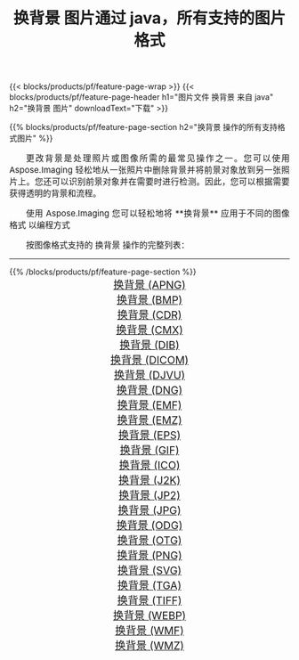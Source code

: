 ﻿---
title: 换背景 图片通过 java，所有支持的图片格式 
weight: 3920
url: /zh-hans/java/change-background 
lang: zh-hans
langdirlevel: 2
locales: zh-hans,ja,it,ru,de,es,fr,nl,id,lt,pl,pt,vi,tr,ko,zh-hant,ar,hi,th,sv,cs,uk,he
description: 使用 Aspose.Imaging 你可以轻松地通过 java 获取 换背景 图像
---

{{< blocks/products/pf/feature-page-wrap >}}
{{< blocks/products/pf/feature-page-header h1="图片文件 换背景 来自 java" h2="换背景 图片" downloadText="下载" >}}


{{% blocks/products/pf/feature-page-section  h2="换背景 操作的所有支持格式图片" %}}
<p align="justify" style="text-indent:2em;font-size:15px;">
更改背景是处理照片或图像所需的最常见操作之一。您可以使用 Aspose.Imaging 轻松地从一张照片中删除背景并将前景对象放到另一张照片上。您还可以识别前景对象并在需要时进行检测。因此，您可以根据需要获得透明的背景和流程。
</p>
<p align="justify" style="text-indent:2em;font-size:15px;">
使用 Aspose.Imaging 您可以轻松地将 **换背景** 应用于不同的图像格式 以编程方式
</p>
<p align="justify" style="text-indent:2em;font-size:15px;">
按图像格式支持的 换背景 操作的完整列表：
</p>
<hr/>
{{% /blocks/products/pf/feature-page-section %}}
<div class="container-fluid productfamilypage bg-gray">
    <div class="convertypes bg-gray agp-content section">
        <div class="container">
		<div class="row other-converters" style="gap: 10px;font-size: 19px;text-align:center;">
		    <div class='col-md-2 other-converter remove-lp remove-rp'><a href="/imaging/zh-hans/java/change-background/apng" style="padding:15px;">换背景 (APNG)</a></div><div class='col-md-2 other-converter remove-lp remove-rp'><a href="/imaging/zh-hans/java/change-background/bmp" style="padding:15px;">换背景 (BMP)</a></div><div class='col-md-2 other-converter remove-lp remove-rp'><a href="/imaging/zh-hans/java/change-background/cdr" style="padding:15px;">换背景 (CDR)</a></div><div class='col-md-2 other-converter remove-lp remove-rp'><a href="/imaging/zh-hans/java/change-background/cmx" style="padding:15px;">换背景 (CMX)</a></div><div class='col-md-2 other-converter remove-lp remove-rp'><a href="/imaging/zh-hans/java/change-background/dib" style="padding:15px;">换背景 (DIB)</a></div><div class='col-md-2 other-converter remove-lp remove-rp'><a href="/imaging/zh-hans/java/change-background/dicom" style="padding:15px;">换背景 (DICOM)</a></div><div class='col-md-2 other-converter remove-lp remove-rp'><a href="/imaging/zh-hans/java/change-background/djvu" style="padding:15px;">换背景 (DJVU)</a></div><div class='col-md-2 other-converter remove-lp remove-rp'><a href="/imaging/zh-hans/java/change-background/dng" style="padding:15px;">换背景 (DNG)</a></div><div class='col-md-2 other-converter remove-lp remove-rp'><a href="/imaging/zh-hans/java/change-background/emf" style="padding:15px;">换背景 (EMF)</a></div><div class='col-md-2 other-converter remove-lp remove-rp'><a href="/imaging/zh-hans/java/change-background/emz" style="padding:15px;">换背景 (EMZ)</a></div><div class='col-md-2 other-converter remove-lp remove-rp'><a href="/imaging/zh-hans/java/change-background/eps" style="padding:15px;">换背景 (EPS)</a></div><div class='col-md-2 other-converter remove-lp remove-rp'><a href="/imaging/zh-hans/java/change-background/gif" style="padding:15px;">换背景 (GIF)</a></div><div class='col-md-2 other-converter remove-lp remove-rp'><a href="/imaging/zh-hans/java/change-background/ico" style="padding:15px;">换背景 (ICO)</a></div><div class='col-md-2 other-converter remove-lp remove-rp'><a href="/imaging/zh-hans/java/change-background/j2k" style="padding:15px;">换背景 (J2K)</a></div><div class='col-md-2 other-converter remove-lp remove-rp'><a href="/imaging/zh-hans/java/change-background/jp2" style="padding:15px;">换背景 (JP2)</a></div><div class='col-md-2 other-converter remove-lp remove-rp'><a href="/imaging/zh-hans/java/change-background/jpg" style="padding:15px;">换背景 (JPG)</a></div><div class='col-md-2 other-converter remove-lp remove-rp'><a href="/imaging/zh-hans/java/change-background/odg" style="padding:15px;">换背景 (ODG)</a></div><div class='col-md-2 other-converter remove-lp remove-rp'><a href="/imaging/zh-hans/java/change-background/otg" style="padding:15px;">换背景 (OTG)</a></div><div class='col-md-2 other-converter remove-lp remove-rp'><a href="/imaging/zh-hans/java/change-background/png" style="padding:15px;">换背景 (PNG)</a></div><div class='col-md-2 other-converter remove-lp remove-rp'><a href="/imaging/zh-hans/java/change-background/svg" style="padding:15px;">换背景 (SVG)</a></div><div class='col-md-2 other-converter remove-lp remove-rp'><a href="/imaging/zh-hans/java/change-background/tga" style="padding:15px;">换背景 (TGA)</a></div><div class='col-md-2 other-converter remove-lp remove-rp'><a href="/imaging/zh-hans/java/change-background/tiff" style="padding:15px;">换背景 (TIFF)</a></div><div class='col-md-2 other-converter remove-lp remove-rp'><a href="/imaging/zh-hans/java/change-background/webp" style="padding:15px;">换背景 (WEBP)</a></div><div class='col-md-2 other-converter remove-lp remove-rp'><a href="/imaging/zh-hans/java/change-background/wmf" style="padding:15px;">换背景 (WMF)</a></div><div class='col-md-2 other-converter remove-lp remove-rp'><a href="/imaging/zh-hans/java/change-background/wmz" style="padding:15px;">换背景 (WMZ)</a></div>
                </div>
        </div>
    </div>
</div>
<br/>
